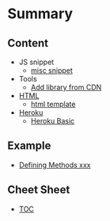 # Summary

## Content

* JS snippet
  * [misc snippet](js-snippet/misc-snippet.md)
* Tools
  * [Add library from CDN](tools/add-library-from-cdn.md)
* [HTML](content/html.md)
  * [html template](html/html-template.md)
* [Heroku](content/heroku.md)
  * [Heroku Basic](heroku/heroku-basic.md)

## Example

* [Defining Methods xxx](methods.md)

## Cheet Sheet

* [TOC](README.md)

